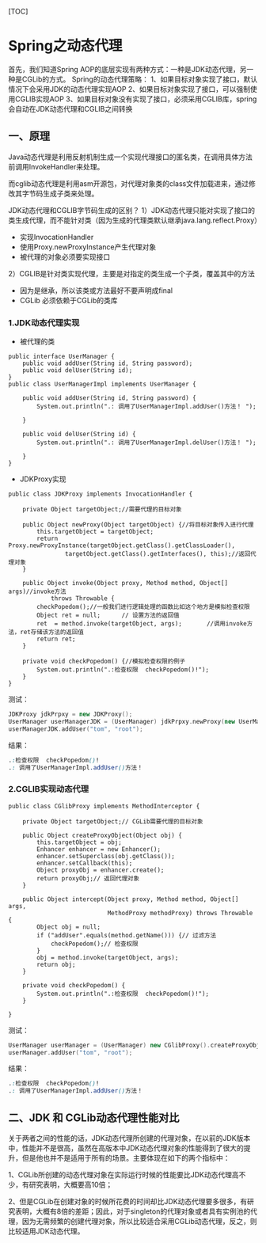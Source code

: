 [TOC]

# Spring之动态代理


首先，我们知道Spring AOP的底层实现有两种方式：一种是JDK动态代理，另一种是CGLib的方式。
Spring的动态代理策略：
1、如果目标对象实现了接口，默认情况下会采用JDK的动态代理实现AOP
2、如果目标对象实现了接口，可以强制使用CGLIB实现AOP
3、如果目标对象没有实现了接口，必须采用CGLIB库，spring会自动在JDK动态代理和CGLIB之间转换

## 一、原理

Java动态代理是利用反射机制生成一个实现代理接口的匿名类，在调用具体方法前调用InvokeHandler来处理。

而cglib动态代理是利用asm开源包，对代理对象类的class文件加载进来，通过修改其字节码生成子类来处理。

JDK动态代理和CGLIB字节码生成的区别？
1）JDK动态代理只能对实现了接口的类生成代理，而不能针对类（因为生成的代理类默认继承java.lang.reflect.Proxy）

- 实现InvocationHandler
- 使用Proxy.newProxyInstance产生代理对象
- 被代理的对象必须要实现接口

2）CGLIB是针对类实现代理，主要是对指定的类生成一个子类，覆盖其中的方法

- 因为是继承，所以该类或方法最好不要声明成final
- CGLib 必须依赖于CGLib的类库

### 1.JDK动态代理实现

- 被代理的类

```tsx
public interface UserManager {
    public void addUser(String id, String password);
    public void delUser(String id);
}
public class UserManagerImpl implements UserManager {

    public void addUser(String id, String password) {
        System.out.println(".: 调用了UserManagerImpl.addUser()方法！ ");

    }

    public void delUser(String id) {
        System.out.println(".: 调用了UserManagerImpl.delUser()方法！ ");

    }
}
```

- JDKProxy实现

```tsx
public class JDKProxy implements InvocationHandler {

    private Object targetObject;//需要代理的目标对象

    public Object newProxy(Object targetObject) {//将目标对象传入进行代理
        this.targetObject = targetObject;
        return Proxy.newProxyInstance(targetObject.getClass().getClassLoader(),
                targetObject.getClass().getInterfaces(), this);//返回代理对象
    }

    public Object invoke(Object proxy, Method method, Object[] args)//invoke方法
            throws Throwable {
        checkPopedom();//一般我们进行逻辑处理的函数比如这个地方是模拟检查权限
        Object ret = null;      // 设置方法的返回值
        ret  = method.invoke(targetObject, args);       //调用invoke方法，ret存储该方法的返回值
        return ret;
    }

    private void checkPopedom() {//模拟检查权限的例子
        System.out.println(".:检查权限  checkPopedom()!");
    }
}
```

测试：

```cpp
JDKProxy jdkPrpxy = new JDKProxy();
UserManager userManagerJDK = (UserManager) jdkPrpxy.newProxy(new UserManagerImpl());
userManagerJDK.addUser("tom", "root");
```

结果：

```css
.:检查权限  checkPopedom()!
.: 调用了UserManagerImpl.addUser()方法！ 
```

### 2.CGLIB实现动态代理

```tsx
public class CGlibProxy implements MethodInterceptor {

    private Object targetObject;// CGLib需要代理的目标对象

    public Object createProxyObject(Object obj) {
        this.targetObject = obj;
        Enhancer enhancer = new Enhancer();
        enhancer.setSuperclass(obj.getClass());
        enhancer.setCallback(this);
        Object proxyObj = enhancer.create();
        return proxyObj;// 返回代理对象
    }

    public Object intercept(Object proxy, Method method, Object[] args,
                            MethodProxy methodProxy) throws Throwable {
        Object obj = null;
        if ("addUser".equals(method.getName())) {// 过滤方法
            checkPopedom();// 检查权限
        }
        obj = method.invoke(targetObject, args);
        return obj;
    }

    private void checkPopedom() {
        System.out.println(".:检查权限  checkPopedom()!");
    }

}
```

测试：

```cpp
UserManager userManager = (UserManager) new CGlibProxy().createProxyObject(new UserManagerImpl());
userManager.addUser("tom", "root");
```

结果：

```css
.:检查权限  checkPopedom()!
.: 调用了UserManagerImpl.addUser()方法！ 
```

## 二、JDK 和 CGLib动态代理性能对比
关于两者之间的性能的话，JDK动态代理所创建的代理对象，在以前的JDK版本中，性能并不是很高，虽然在高版本中JDK动态代理对象的性能得到了很大的提升，但是他也并不是适用于所有的场景。主要体现在如下的两个指标中：

1、CGLib所创建的动态代理对象在实际运行时候的性能要比JDK动态代理高不少，有研究表明，大概要高10倍；

2、但是CGLib在创建对象的时候所花费的时间却比JDK动态代理要多很多，有研究表明，大概有8倍的差距；因此，对于singleton的代理对象或者具有实例池的代理，因为无需频繁的创建代理对象，所以比较适合采用CGLib动态代理，反之，则比较适用JDK动态代理。
